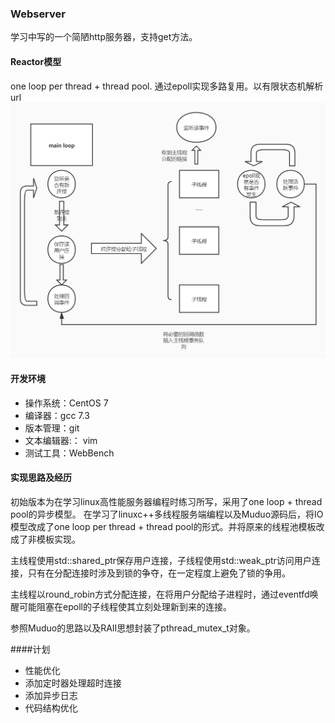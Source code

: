 ### Webserver
学习中写的一个简陋http服务器，支持get方法。


#### Reactor模型
one loop per thread + thread pool. 通过epoll实现多路复用。以有限状态机解析url
![Alt text](./结构模型.jpg)



#### 开发环境
* 操作系统：CentOS 7
* 编译器：gcc 7.3
* 版本管理：git
* 文本编辑器:： vim
* 测试工具：WebBench

#### 实现思路及经历
初始版本为在学习linux高性能服务器编程时练习所写，采用了one loop + thread pool的异步模型。
在学习了linuxc++多线程服务端编程以及Muduo源码后，将IO模型改成了one loop per thread + thread pool的形式。并将原来的线程池模板改成了非模板实现。

主线程使用std::shared_ptr保存用户连接，子线程使用std::weak_ptr访问用户连接，只有在分配连接时涉及到锁的争夺，在一定程度上避免了锁的争用。

主线程以round_robin方式分配连接，在将用户分配给子进程时，通过eventfd唤醒可能阻塞在epoll的子线程使其立刻处理新到来的连接。

参照Muduo的思路以及RAII思想封装了pthread_mutex_t对象。


####计划
* 性能优化
* 添加定时器处理超时连接
* 添加异步日志
* 代码结构优化